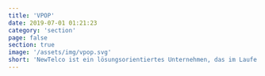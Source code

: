 ```yaml
---
title: 'VPOP'
date: 2019-07-01 01:21:23
category: 'section'
page: false
section: true
image: '/assets/img/vpop.svg'
short: 'NewTelco ist ein lösungsorientiertes Unternehmen, das im Laufe der Jahre ein kostengünstiges Produkt entwickelt hat, das individuell auf komplexe Kundenanforderungen zugeschnitten werden kann. Bei der Gründung des Unternehmens setzte sich NewTelco das Ziel, ein innovatives neues Produkt zu schaffen'
---
```

